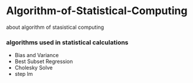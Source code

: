 # Algorithm-of-Statistical-Computing
about algorithm of stasistical computing
### algorithms used in statistical calculations
- Bias and Variance
- Best Subset Regression
- Cholesky Solve
- step lm
